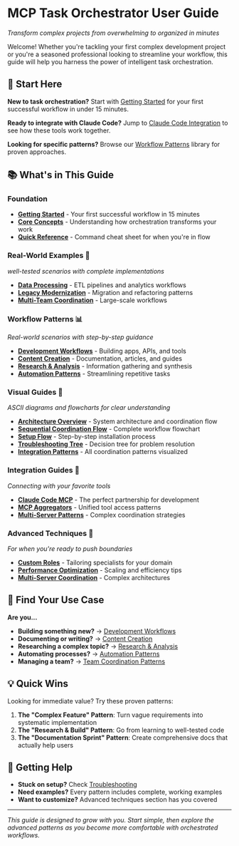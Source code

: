 # MCP Task Orchestrator User Guide

*Transform complex projects from overwhelming to organized in minutes*

Welcome! Whether you're tackling your first complex development project or you're a seasoned professional looking to streamline your workflow, this guide will help you harness the power of intelligent task orchestration.

## 🚀 Start Here

**New to task orchestration?** Start with [Getting Started](getting-started.md) for your first successful workflow in under 15 minutes.

**Ready to integrate with Claude Code?** Jump to [Claude Code Integration](integration-guides/claude-code-mcp.md) to see how these tools work together.

**Looking for specific patterns?** Browse our [Workflow Patterns](workflow-patterns/) library for proven approaches.

## 📚 What's in This Guide

### Foundation
- **[Getting Started](getting-started.md)** - Your first successful workflow in 15 minutes
- **[Core Concepts](core-concepts.md)** - Understanding how orchestration transforms your work
- **[Quick Reference](quick-reference.md)** - Command cheat sheet for when you're in flow

### Real-World Examples 🏢
*well-tested scenarios with complete implementations*

- **[Data Processing](real-world-examples/data-processing/)** - ETL pipelines and analytics workflows
- **[Legacy Modernization](real-world-examples/legacy-modernization/)** - Migration and refactoring patterns
- **[Multi-Team Coordination](real-world-examples/multi-team-coordination/)** - Large-scale workflows

### Workflow Patterns 📊
*Real-world scenarios with step-by-step guidance*

- **[Development Workflows](workflow-patterns/development-workflows.md)** - Building apps, APIs, and tools
- **[Content Creation](workflow-patterns/content-creation.md)** - Documentation, articles, and guides  
- **[Research & Analysis](workflow-patterns/research-analysis.md)** - Information gathering and synthesis
- **[Automation Patterns](workflow-patterns/automation-patterns.md)** - Streamlining repetitive tasks

### Visual Guides 🎨
*ASCII diagrams and flowcharts for clear understanding*

- **[Architecture Overview](visual-guides/architecture-overview.md)** - System architecture and coordination flow
- **[Sequential Coordination Flow](visual-guides/sequential-coordination-flow.md)** - Complete workflow flowchart
- **[Setup Flow](visual-guides/setup-flow.md)** - Step-by-step installation process
- **[Troubleshooting Tree](visual-guides/troubleshooting-tree.md)** - Decision tree for problem resolution
- **[Integration Patterns](visual-guides/integration-patterns.md)** - All coordination patterns visualized

### Integration Guides 🔗
*Connecting with your favorite tools*

- **[Claude Code MCP](integration-guides/claude-code-mcp.md)** - The perfect partnership for development
- **[MCP Aggregators](integration-guides/mcp-aggregators.md)** - Unified tool access patterns
- **[Multi-Server Patterns](integration-guides/multi-server-patterns.md)** - Complex coordination strategies

### Advanced Techniques 🚀
*For when you're ready to push boundaries*

- **[Custom Roles](advanced-techniques/custom-roles.md)** - Tailoring specialists for your domain
- **[Performance Optimization](advanced-techniques/performance-optimization.md)** - Scaling and efficiency tips
- **[Multi-Server Coordination](advanced-techniques/multi-server-coordination.md)** - Complex architectures

## 🎯 Find Your Use Case

**Are you...**

- **Building something new?** → [Development Workflows](workflow-patterns/development-workflows.md)
- **Documenting or writing?** → [Content Creation](workflow-patterns/content-creation.md)  
- **Researching a complex topic?** → [Research & Analysis](workflow-patterns/research-analysis.md)
- **Automating processes?** → [Automation Patterns](workflow-patterns/automation-patterns.md)
- **Managing a team?** → [Team Coordination Patterns](workflow-patterns/team-coordination.md)

## 💡 Quick Wins

Looking for immediate value? Try these proven patterns:

1. **The "Complex Feature" Pattern**: Turn vague requirements into systematic implementation
2. **The "Research & Build" Pattern**: Go from learning to well-tested code
3. **The "Documentation Sprint" Pattern**: Create comprehensive docs that actually help users

## 🤝 Getting Help

- **Stuck on setup?** Check [Troubleshooting](integration-guides/troubleshooting.md)
- **Need examples?** Every pattern includes complete, working examples
- **Want to customize?** Advanced techniques section has you covered

---

*This guide is designed to grow with you. Start simple, then explore the advanced patterns as you become more comfortable with orchestrated workflows.*
